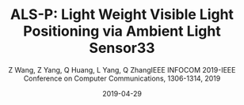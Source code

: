 ---
title: "ALS-P: Light Weight Visible Light Positioning via Ambient Light Sensor33"
collection: publications
permalink: "/publication/2019-04-29"
excerpt: "Visible light positioning (VLP) is a promising direction for indoor localization. VLP depends on Visible light communication (VLC) to receive location anchors sent by light bulbs. In order to decode high-frequency VLC signals, today's VLP systems require the receiver to equip either rolling shutter cameras or high-frequency light sensors, which bring considerable overhead or are even unavailable on many mobile devices. This paper introduces ALS-P, a lightweight VLP approach which only requires the commercially widely available ambient light sensor (ALS). ALS is conventionally not treated as a feasible VLC receiver as its sampling rate is far less than that of VLC signals. Our basic idea is to leverage the property of frequency aliasing. Through dynamically adjusting the sampling rate of the ALS sensor, the down-converted signals can be uniquely distinguished. To realize this idea, we propose novel designs to …"
date: "2019-04-29"
venue: "IEEE INFOCOM 2019-IEEE Conference on Computer Communications, 1306-1314, 2019"
paperurl: "https://huangqy7.github.io/Paper/ALS-P.pdf"
author: "Z Wang, Z Yang, Q Huang, L Yang, Q ZhangIEEE INFOCOM 2019-IEEE Conference on Computer Communications, 1306-1314, 2019"
poster:
remark:
---